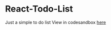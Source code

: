 # React-Todo-List
Just a simple to do list
View in codesandbox [here](https://codesandbox.io/p/sandbox/todolist-qqqnkf)
